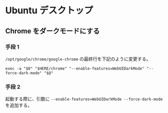 # Ubuntu デスクトップ

## Chrome をダークモードにする
### 手段 1
`/opt/google/chrome/google-chrome` の最終行を下記のように変更する。
```
exec -a "$0" "$HERE/chrome" "--enable-features=WebUIDarkMode" "--force-dark-mode" "$@"
```

### 手段 2
起動する際に、引数に `--enable-features=WebUIDarkMode --force-dark-mode` を追加する。